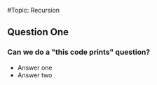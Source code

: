 #Topic: Recursion

## Question One
### Can we do a "this code prints" question?
* Answer one
* Answer two